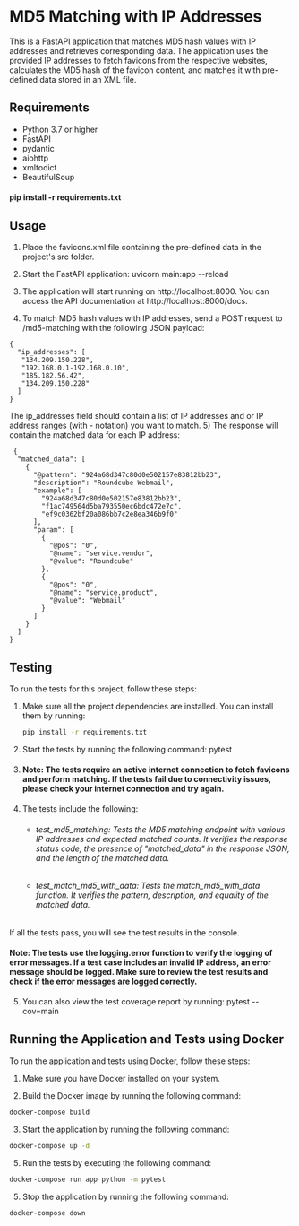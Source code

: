 # MD5 Matching with IP Addresses

This is a FastAPI application that matches MD5 hash values with IP addresses and retrieves corresponding data. The application uses the provided IP addresses to fetch favicons from the respective websites, calculates the MD5 hash of the favicon content, and matches it with pre-defined data stored in an XML file.

## Requirements

- Python 3.7 or higher
- FastAPI
- pydantic
- aiohttp
- xmltodict
- BeautifulSoup

#### pip install -r requirements.txt

## Usage
1) Place the favicons.xml file containing the pre-defined data in the project's src folder.

2) Start the FastAPI application:
 uvicorn main:app --reload 
3) The application will start running on http://localhost:8000. You can access the API documentation at http://localhost:8000/docs. 
4) To match MD5 hash values with IP addresses, send a POST request to /md5-matching with the following JSON payload:

```
{
  "ip_addresses": [
   "134.209.150.228", 
   "192.168.0.1-192.168.0.10", 
   "185.182.56.42", 
   "134.209.150.228"
  ]
}

````
The ip_addresses field should contain a list of IP addresses and or IP address ranges (with - notation) you want to match.
5) The response will contain the matched data for each IP address:

```
 {
  "matched_data": [
    {
      "@pattern": "924a68d347c80d0e502157e83812bb23",
      "description": "Roundcube Webmail",
      "example": [
        "924a68d347c80d0e502157e83812bb23",
        "f1ac749564d5ba793550ec6bdc472e7c",
        "ef9c0362bf20a086bb7c2e8ea346b9f0"
      ],
      "param": [
        {
          "@pos": "0",
          "@name": "service.vendor",
          "@value": "Roundcube"
        },
        {
          "@pos": "0",
          "@name": "service.product",
          "@value": "Webmail"
        }
      ]
    }
  ]
}

```

## Testing

To run the tests for this project, follow these steps:

1) Make sure all the project dependencies are installed. You can install them by running:

   ```bash
   pip install -r requirements.txt

2) Start the tests by running the following command:
   pytest
3) #### Note: The tests require an active internet connection to fetch favicons and perform matching. If the tests fail due to connectivity issues, please check your internet connection and try again.

4) The tests include the following:

    - ###### test_md5_matching: Tests the MD5 matching endpoint with various IP addresses and expected matched counts. It verifies the response status code, the presence of "matched_data" in the response JSON, and the length of the matched data.
    - ###### test_match_md5_with_data: Tests the match_md5_with_data function. It verifies the pattern, description, and equality of the matched data.
If all the tests pass, you will see the test results in the console.

#### Note: The tests use the logging.error function to verify the logging of error messages. If a test case includes an invalid IP address, an error message should be logged. Make sure to review the test results and check if the error messages are logged correctly.

5) You can also view the test coverage report by running:
   pytest --cov=main

## Running the Application and Tests using Docker

To run the application and tests using Docker, follow these steps:

1) Make sure you have Docker installed on your system.

2) Build the Docker image by running the following command:

```bash
docker-compose build
```

3) Start the application by running the following command:
   
```bash
docker-compose up -d
```

5) Run the tests by executing the following command:

```bash
docker-compose run app python -m pytest

```
5) Stop the application by running the following command:

```bash
docker-compose down
```

